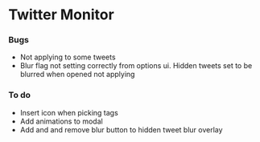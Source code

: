 # Twitter Monitor

### Bugs

- Not applying to some tweets
- Blur flag not setting correctly from options ui. Hidden tweets set to be blurred when opened not applying

### To do

- Insert icon when picking tags
- Add animations to modal
- Add and and remove blur button to hidden tweet blur overlay
